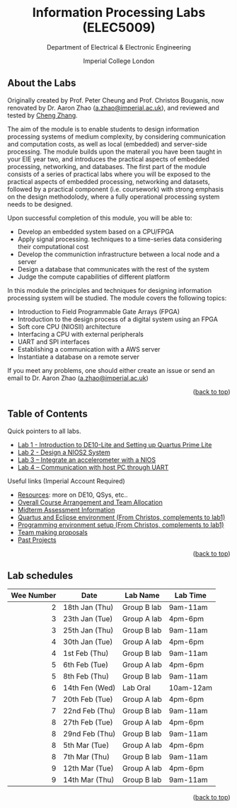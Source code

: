 <a name="readme-top"></a>

<!-- PROJECT LOGO -->
<br />
<div align="center">
  <h1 align="center">Information Processing Labs (ELEC5009)</h1>

  <p align="center">
    Department of Electrical & Electronic Engineering
  <p align="center">
    Imperial College London
    <br />
</div>





## About the Labs

Originally created by Prof. Peter Cheung and Prof. Christos Bouganis, now renovated by Dr. Aaron Zhao (a.zhao@imperial.ac.uk), and reviewed and tested by [Cheng Zhang](https://github.com/ChengZhang-98).

The aim of the module is to enable students to design information processing systems of medium complexity, by considering communication and computation costs, as well as local (embedded) and server-side processing. The module builds upon the materail you have been taught in your EIE year two, and introduces the practical aspects of embedded processing, networking, and databases. The first part of the module consists of a series of practical labs where you will be exposed to the practical aspects of embedded processing, networking and datasets, followed by a practical component (i.e. coursework) with strong emphasis on the design methodolody, where a fully operational processing system needs to be designed.


Upon successful completion of this module, you will be able to:
- Develop an embedded system based on a CPU/FPGA
- Apply signal processing. techniques to a time-series data considering their computational cost
- Develop the communiction infrastructure between a local node and a server
- Design a database that communicates with the rest of the system
- Judge the compute capabilities of different platform

In this module the principles and techniques for designing information processing system will be studied. The module covers the following topics:
- Introduction to Field Programmable Gate Arrays (FPGA)
- Introduction to the design process of a digital system using an FPGA
- Soft core CPU (NIOSII) architecture
- Interfacing a CPU with external peripherals
- UART and SPI interfaces
- Establishing a communication with a AWS server
- Instantiate a database on a remote server

If you meet any problems, one should either create an issue or send an email to Dr. Aaron Zhao (a.zhao@imperial.ac.uk)


<p align="right">(<a href="#readme-top">back to top</a>)</p>

## Table of Contents

Quick pointers to all labs.

* [Lab 1 - Introduction to DE10-Lite and Setting up Quartus Prime Lite](./lab1/lab1.md)
* [Lab 2 - Design a NIOS2 System](./lab2/lab2.md)
* [Lab 3 – Integrate an accelerometer with a NIOS](./lab3/lab3.md)
* [Lab 4 – Communication with host PC through UART](./lab4/lab4.md)

Useful links (Imperial Account Required)

* [Resources](https://imperiallondon-my.sharepoint.com/:f:/g/personal/yz10513_ic_ac_uk/EivuqpDvIqpJnvKFal8l7I4Bw8KMjnE3AYVUQ2jDFldXQQ?e=5xNzy5): more on DE10, QSys, etc..
* [Overall Course Arrangement and Team Allocation](https://imperiallondon-my.sharepoint.com/:w:/g/personal/yz10513_ic_ac_uk/EeXL2vujWyNIq_rPQ5NquFoBklvbktWTtKa0k8jd9r4mGA?e=k51enx)
* [Midterm Assessment Information](https://imperiallondon-my.sharepoint.com/:w:/g/personal/yz10513_ic_ac_uk/EZYxCwA6f9pPs0P8x6jdzdQBHreRBkGsYwybCLduB35JCw?e=RNgVvM)
* [Quartus and Eclipse environment (From Christos, complements to lab1)](https://imperiallondon-my.sharepoint.com/:w:/g/personal/yz10513_ic_ac_uk/ESb3iJk6fcVGucqFmEXq3iMB25Sn5gvtCNDueLKGZdxgkg?e=cjpOZ6)
* [Programming environment setup (From Christos, complements to lab1)](https://imperiallondon-my.sharepoint.com/:w:/g/personal/yz10513_ic_ac_uk/EQ0si9jFQGZBqW0LslvhMbIB6NRpD1DT7MjzSbdgn8FduA?e=ziMSlK)
* [Team making proposals](https://docs.google.com/spreadsheets/d/1QCRZ6Y3Hjqz4s9_cKqdMVMVoWKL8h18CFGzVUscSlEA/edit?usp=sharing)
* [Past Projects](https://imperiallondon-my.sharepoint.com/:f:/g/personal/yz10513_ic_ac_uk/EvLDpTaYsSJLpkGH784W21IBuwMT3juIYGr_85FwLDbcOw?e=Ot4hcm)

<p align="right">(<a href="#readme-top">back to top</a>)</p>

## Lab schedules

| Wee Number | Date           | Lab Name    | Lab Time |
|-----------:|----------------|-------------|----------|
| 2          | 18th Jan (Thu) | Group B lab | 9am-11am |
| 3          | 23th Jan (Tue) | Group A lab | 4pm-6pm  |
| 3          | 25th Jan (Thu) | Group B lab | 9am-11am |
| 4          | 30th Jan (Tue) | Group A lab | 4pm-6pm  |
| 4          | 1st Feb  (Thu) | Group B lab | 9am-11am |
| 5          | 6th Feb  (Tue) | Group A lab | 4pm-6pm  |
| 5          | 8th Feb  (Thu) | Group B lab | 9am-11am |
| 6          | 14th Fen (Wed) | Lab Oral	  | 10am-12am|
| 7          | 20th Feb (Tue) | Group A lab | 4pm-6pm  |
| 7          | 22nd Feb (Thu) | Group B lab | 9am-11am |
| 8          | 27th Feb (Tue) | Group A lab | 4pm-6pm  |
| 8          | 29nd Feb (Thu) | Group B lab | 9am-11am |
| 8          | 5th Mar  (Tue) | Group A lab | 4pm-6pm  |
| 8          | 7th Mar  (Thu) | Group B lab | 9am-11am |
| 9          | 12th Mar (Tue) | Group A lab | 4pm-6pm  |
| 9          | 14th Mar (Thu) | Group B lab | 9am-11am |

<p align="right">(<a href="#readme-top">back to top</a>)</p>
